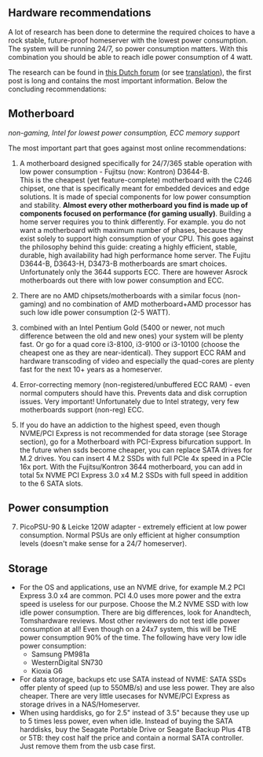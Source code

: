 ## Hardware recommendations

A lot of research has been done to determine the required choices to have a rock stable, future-proof homeserver with the lowest power consumption.
The system will be running 24/7, so power consumption matters. With this combination you should be able to reach idle power consumption of 4 watt.

The research can be found in [this Dutch forum](https://gathering.tweakers.net/forum/list_messages/1673583) (or see [translation](https://translate.google.com/translate?hl=&sl=nl&tl=en&u=https%3A%2F%2Fgathering.tweakers.net%2Fforum%2Flist_messages%2F1673583)), the first post is long and contains the most important information. Below the concluding recommendations: 

## Motherboard
_non-gaming, Intel for lowest power consumption, ECC memory support_

The most important part that goes against most online recommendations:  
1. A motherboard designed specifically for 24/7/365 stable operation with low power consumption - Fujitsu (now: Kontron) D3644-B.  \
This is the cheapest (yet feature-complete) motherboard with the C246 chipset, one that is specifically meant for embedded devices and edge solutions. It is made of special components for low power consumption and stability. **Almost every other motherboard you find is made up of components focused on performance (for gaming usually)**. Building a home server requires you to think differently. For example. you do not want a motherboard with maximum number of phases, because they exist solely to support high consumption of your CPU. This goes against the philosophy behind this guide: creating a highly efficient, stable, durable, high availability had high performance home server. The Fujitu D3644-B, D3643-H, D3473-B motherboards are smart choices. Unfortunately only the 3644 supports ECC. There are however Asrock motherboards out there with low power consumption and ECC. 

2. There are no AMD chipsets/motherboards with a similar focus (non-gaming) and no combination of AMD motherboard+AMD processor has such low idle power consumption (2-5 WATT).

3. combined with an Intel Pentium Gold (5400 or newer, not much difference between the old and new ones) your system will be plenty fast. Or go for a quad core i3-8100, i3-9100 or i3-10100 (choose the cheapest one as they are near-identical). They support ECC RAM and hardware transcoding of video and especially the quad-cores are plenty fast for the next 10+ years as a homeserver. 

4. Error-correcting memory (non-registered/unbuffered ECC RAM) - even normal computers should have this. Prevents data and disk corruption issues. Very important! Unfortunately due to Intel strategy, very few motherboards support (non-reg) ECC.

5. If you do have an addiction to the highest speed, even though NVME/PCI Express is not recommended for data storage (see Storage section), go for a Motherboard with PCI-Express bifurcation support. In the future when ssds become cheaper, you can replace SATA drives for M.2 drives. You can insert 4 M.2 SSDs with full PCIe 4x speed in a PCIe 16x port. With the Fujitsu/Kontron 3644 motherboard, you can add in total 5x NVME PCI Express 3.0 x4 M.2 SSDs with full speed in addition to the 6 SATA slots.

## Power consumption
7. PicoPSU-90 & Leicke 120W adapter - extremely efficient at low power consumption. Normal PSUs are only efficient at higher consumption levels (doesn't make sense for a 24/7 homeserver).

## Storage
- For the OS and applications, use an NVME drive, for example M.2 PCI Express 3.0 x4 are common. PCI 4.0 uses more power and the extra speed is useless for our purpose. Choose the M.2 NVME SSD with low idle power consumption. There are big differences, look for Anandtech, Tomshardware reviews. Most other reviewers do not test idle power consumption at all! Even though on a 24x7 system, this will be THE power consumption 90% of the time. The following have very low idle power consumption:
  - Samsung PM981a
  - WesternDigital SN730
  - Kioxia G6 
- For data storage, backups etc use SATA instead of NVME: SATA SSDs offer plenty of speed (up to 550MB/s) and use less power. They are also cheaper. There are very little usecases for NVME/PCI Express as storage drives in a NAS/Homeserver.
- When using harddisks, go for 2.5" instead of 3.5" because they use up to 5 times less power, even when idle. Instead of buying the SATA harddisks, buy the Seagate Portable Drive or Seagate Backup Plus 4TB or 5TB: they cost half the price and contain a normal SATA controller. Just remove them from the usb case first. 
